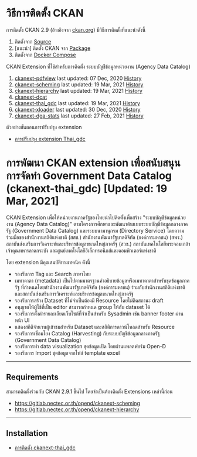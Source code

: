 # วิธีการติดตั้ง CKAN

การติดตั้ง CKAN 2.9 (อ้างอิงจาก [ckan.org][docs]) มีวิธีการติดตั้งที่แนะนำดังนี้
   1. ติดตั้งจาก [Source][insSource]
   2. [แนะนำ] ติดตั้ง CKAN จาก [Package][insPackage2.9]
   3. ติดตั้งจาก [Docker Compose][insDocker]

CKAN Extension ที่ใช้สำหรับการติดตั้ง ระบบบัญชีข้อมูลหน่วยงาน (Agency Data Catalog)
   1. [ckanext-pdfview](ckan-extension.md#1-ckanext-pdfview) last updated: 07 Dec, 2020 [History](https://gitlab.nectec.or.th/opend/ckanext-pdfview/-/commits/master/)
   2. [ckanext-scheming](ckan-extension.md#2-ckanext-scheming) last updated: 19 Mar, 2021 [History](https://gitlab.nectec.or.th/opend/ckanext-scheming/-/commits/master/)
   3. [ckanext-hierarchy](ckan-extension.md#3-ckanext-hierarchy) last updated: 19 Mar, 2021 [History](https://gitlab.nectec.or.th/opend/ckanext-hierarchy/-/commits/master/)
   4. [ckanext-dcat](ckan-extension.md#4-ckanext-dcat)
   5. [ckanext-thai_gdc](ckan-extension.md#5-ckanext-thai_gdc) last updated: 19 Mar, 2021 [History](https://gitlab.nectec.or.th/opend/ckanext-thai_gdc/-/commits/master/)
   6. [ckanext-xloader](ckan-extension.md#6-ckanext-xloader) last updated: 30 Dec, 2020 [History](https://gitlab.nectec.or.th/opend/ckanext-xloader/-/commits/master/)
   7. [ckanext-dga-stats](ckan-extension.md#7-ckanext-dga-stats) last updated: 27 Feb, 2021 [History](https://gitlab.nectec.or.th/opend/ckanext-dga-stats/-/commits/master/)

ตัวอย่างขั้นตอนการปรับปรุง extension
- [การปรับปรุง extension Thai_gdc](https://gitlab.nectec.or.th/opend/installing-ckan/-/blob/master/ckan-extension.md#%E0%B8%81%E0%B8%B2%E0%B8%A3%E0%B8%9B%E0%B8%A3%E0%B8%B1%E0%B8%9A%E0%B8%9B%E0%B8%A3%E0%B8%B8%E0%B8%87-extension)

# การพัฒนา CKAN extension เพื่อสนับสนุนการจัดทำ Government Data Catalog (ckanext-thai_gdc) [Updated: 19 Mar, 2021]

CKAN Extension เพื่อให้หน่วยงานภาครัฐของไทยนำไปติดตั้งเพื่อสร้าง "ระบบบัญชีข้อมูลหน่วยงาน (Agency Data Catalog)" ตามโครงการศึกษาและพัฒนาต้นแบบระบบบัญชีข้อมูลกลางภาครัฐ (Government Data Catalog) และระบบนามานุกรม (Directory Service) โดยความร่วมมือของสำนักงานสถิติแห่งชาติ (สสช.) สำนักงานพัฒนารัฐบาลดิจิทัล (องค์การมหาชน) (สพร.) สถาบันส่งเสริมการวิเคราะห์และบริหารข้อมูลขนาดใหญ่ภาครัฐ (สวข.) สถาบันเทคโนโลยีพระจอมเกล้าเจ้าคุณทหารลาดกระบัง และศูนย์เทคโนโลยีอิเล็กทรอนิกส์และคอมพิวเตอร์แห่งชาติ 

โดย extension มีคุณสมบัติทางเทคนิค ดังนี้

- รองรับการ Tag และ Search ภาษาไทย
- เมทาดาตา (metadata) เป็นไปตามมาตรฐานคำอธิบายข้อมูลหรือเมทาดาตาสำหรับชุดข้อมูลภาครัฐ ที่กำหนดโดยสำนักงานพัฒนารัฐบาลดิจิทัล (องค์การมหาชน) ร่วมกับสำนักงานสถิติแห่งชาติ และสถาบันส่งเสริมการวิเคราะห์และบริหารข้อมูลขนาดใหญ่ภาครัฐ
- รองรับการสร้าง Dataset ที่ไม่จำเป็นต้องมี Resource โดยไม่ติดสถานะ draft
- อนุญาตให้ผู้ใช้ที่เป็น editor สามารถกำหนด group ให้กับ dataset ได้
- รองรับการตั้งค่ารายละเอียดเว็บไซต์ที่จำเป็นสำหรับ Sysadmin เช่น banner footer ผ่านหน้า UI
- แสดงสถิติจำนวนผู้เข้าชมสำหรับ Dataset และสถิติการดาวน์โหลดสำหรับ Resource
- รองรับการเชื่อมโยง Catalog (Harvesting) กับระบบบัญชีข้อมูลกลางภาครัฐ (Government Data Catalog)
- รองรับการทำ data visualization ชุดข้อมูลเปิด โดยผ่านแพลตฟอร์ม Open-D
- รองรับการ Import ชุดข้อมูลจากไฟล์ template excel

------------
Requirements
------------

สามารถติดตั้งร่วมกับ CKAN 2.9.1 ขึ้นไป โดยจำเป็นต้องติดตั้ง Extensions เหล่านี้ก่อน 

- https://gitlab.nectec.or.th/opend/ckanext-scheming
- https://gitlab.nectec.or.th/opend/ckanext-hierarchy


------------
Installation
------------

- [การติดตั้ง ckanext-thai_gdc](ckan-extension.md#5-ckanext-thai_gdc)



   [docs]: <https://docs.ckan.org/en/2.9/maintaining/installing/index.html>
   [insPackage2.9]: <from-package-2.9.md>
   [insSource]: <from-source.md>
   [insDocker]: <from-docker-compose.md>